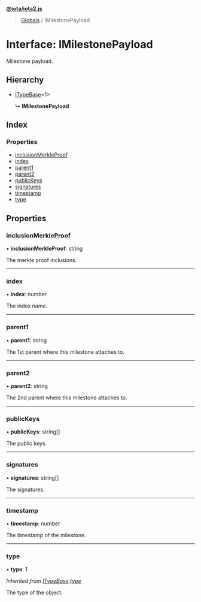 **[@iota/iota2.js](../README.md)**

> [Globals](../README.md) / IMilestonePayload

# Interface: IMilestonePayload

Milestone payload.

## Hierarchy

* [ITypeBase](itypebase.md)\<1>

  ↳ **IMilestonePayload**

## Index

### Properties

* [inclusionMerkleProof](imilestonepayload.md#inclusionmerkleproof)
* [index](imilestonepayload.md#index)
* [parent1](imilestonepayload.md#parent1)
* [parent2](imilestonepayload.md#parent2)
* [publicKeys](imilestonepayload.md#publickeys)
* [signatures](imilestonepayload.md#signatures)
* [timestamp](imilestonepayload.md#timestamp)
* [type](imilestonepayload.md#type)

## Properties

### inclusionMerkleProof

•  **inclusionMerkleProof**: string

The merkle proof inclusions.

___

### index

•  **index**: number

The index name.

___

### parent1

•  **parent1**: string

The 1st parent where this milestone attaches to.

___

### parent2

•  **parent2**: string

The 2nd parent where this milestone attaches to.

___

### publicKeys

•  **publicKeys**: string[]

The public keys.

___

### signatures

•  **signatures**: string[]

The signatures.

___

### timestamp

•  **timestamp**: number

The timestamp of the milestone.

___

### type

•  **type**: 1

*Inherited from [ITypeBase](itypebase.md).[type](itypebase.md#type)*

The type of the object.
